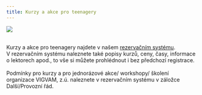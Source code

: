 ```yaml
---
title: Kurzy a akce pro teenagery
---
```

![](/images/uploads/jpeg.jpg)

\
Kurzy a akce pro teenagery najdete v našem [rezervačním systému](https://brezanek.webooker.eu/).\
V rezervačním systému naleznete také popisy kurzů, ceny, časy,  informace o lektorech apod., to vše si můžete prohlédnout i bez předchozí registrace. \
\
Podmínky pro kurzy a pro jednorázové akce/ workshopy/ školení organizace VIGVAM, z.ú. naleznete v rezervačním systému v záložce Další/Provozní řád.
